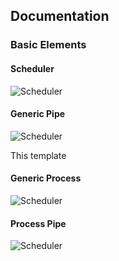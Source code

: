 ## Documentation


### Basic Elements

#### Scheduler
<img src="https://github.com/hANSIc99/Pythonic/blob/master/src/Pythonic/public_html/static/Scheduler.png" alt="Scheduler">

#### Generic Pipe
<img src="https://github.com/hANSIc99/Pythonic/blob/master/src/Pythonic/public_html/static/GenericPipe.png" alt="Scheduler">

This template

#### Generic Process
<img src="https://github.com/hANSIc99/Pythonic/blob/master/src/Pythonic/public_html/static/GenericProcess.png" alt="Scheduler">

#### Process Pipe
<img src="https://github.com/hANSIc99/Pythonic/blob/master/src/Pythonic/public_html/static/ProcessPipe.png" alt="Scheduler">
